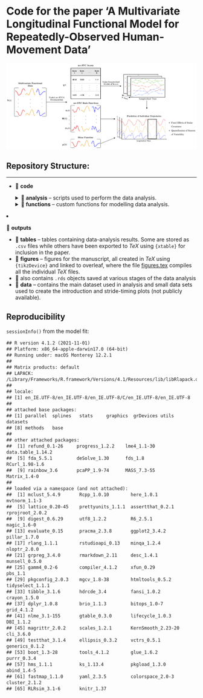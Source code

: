 Code for the paper ‘A Multivariate Longitudinal Functional Model for
Repeatedly-Observed Human-Movement Data’
================

![](outputs/figures/methods-schematic-readme.png)

## Repository Structure:

------------------------------------------------------------------------

- :open_file_folder: **code**
  <details>
  <summary>
  📁 <b>analysis</b> – scripts used to perform the data analysis.
  </summary>

  - :page_facing_up: [01 - Create Plot for
    Introduction](code/analysis/01-introduction-plot.R)
  - :page_facing_up: [02 - Create Plot of Stride
    Timings](code/analysis/02-strides-timing-plot.R)
  - :page_facing_up: [03 - Prepare Data for
    Analysis](code/analysis/03-data-preparation.R) ([extra
    figures](code/analysis/03-data-preparation-extra-plot.R))
  - :page_facing_up: [04 - Split Data into Test and Training
    Samples](code/analysis/04-test-train-split.R)
  - :page_facing_up: [05 - mv-FPCA basis
    Representation](code/analysis/05-basis-representation.R)
  - :page_facing_up: [06 - Linear Mixed Models of mv-FPCA
    Scores](code/analysis/06-scores-modelling.R) ([Extra
    Figures](code/analysis/06), [Bootstrap
    Resampling](code/analysis/06-bootstrap.R))
  - :page_facing_up: 07 - Individual Random Effects Analysis ([Script
    1](code/analysis/07-individual-fitted-mv-FPC1.R), [Script
    2](code/analysis/07-individual-analysis-predictions.R), [Script
    3](code/analysis/07-individual-analysis-test-error.R), [Script
    4](code/analysis/07-individual-analysis-changes.R))
  - :page_facing_up: 08 - Fixed Effects Analysis ([Script
    1](code/analysis/08-fixef-results-post-processing.R), [Script
    2](code/analysis/08-fixef-spline-coef.R))
    </details>
    <details>
    <summary>
    📁 <b>functions</b> – custom functions for modelling data analysis.
    </summary>

    - :page_facing_up: [Centering a (multivariate) object around a
      different mean](code/functions/center_fd_around_new_mean.R)
    - :page_facing_up: [Decentering a (multivariate) object around a
      different mean](code/functions/decenter_fd_around_new_mean.R)
    - :page_facing_up: [Helper functions for manipulating `fd`
      objects](code/functions/functions-helper-smoothing.R)
    - :page_facing_up: [Project (multivariate) functional data (`fd`
      object) onto (multivariate) FPCs (`pca.fd`
      object)](code/functions/project_data_onto_fpcs.R)  
    - :page_facing_up: [Computing the (%) of Variance Explained by a
      mv-FPCA
      reconstruction](code/functions/variance_explained_reconstruction.R)
    - :page_facing_up: [Custom theme for
      figures](code/functions/theme_gunning.R)
    - :page_facing_up: [Functions to generate data from a multilevel
      longitudinal design for the
      simulation](code/functions/generate_design.R)
    - :page_facing_up: [Generate data from a polynomial scalar
      longitudinal model for the
      simulation](code/functions/generate_polynomial_model_basis_coefficient.R)
    - :page_facing_up: [Generate multiple basis coefficients (i.e.,
      mv-FPC scores) from a polynomial scalar longitudinal model for the
      simulation](code/functions/generate-basis-coefficient-matrix.R)
    - :page_facing_up: [Construct an `fd` object by combining pca.fd
      object and matrix of PCA
      scores](code/functions/construct_fd_from_scores.R)
    - :page_facing_up: [Generate smooth Gaussian noise to add to
      simulated functional
      data](code/functions/function-generate-smooth-noise.R)
    - :page_facing_up: [Modified version of `pca.fd()` to choose $K$
      based on proportion of variance
      explained.](code/functions/pca.fd_pve_cutoff.R)
    - :page_facing_up: [Wrapper function to extract FPCA scores from a
      `pca.fd()` object and add them to a data
      frame.](code/functions/add_pca.fd_scores_to_df.R)
    - :page_facing_up: [Function to fit a polynomial scalar longitudinal
      model the to mv-FPC scores.](code/functions/fit_poly.R)
    - :page_facing_up: [Function to fit a “naive” model the to mv-FPC
      scores.](code/functions/fit_naive_spline_intercept.R)
    - :page_facing_up: [Function to fit a ml-FPCA model the to mv-FPC
      scores.](code/functions/fit_fpca.R)
    - :page_facing_up: [Function to fit a natural spline model the to
      mv-FPC scores.](code/functions/fit_spline.R)
    - :page_facing_up: [Reduced version of the above
      model.](code/functions/fit_spline_subject_ri_side.R)
    - :page_facing_up: [Function to calculate average integrated squared
      prediction error for functional
      observations.](code/functions/calculate_prediction_error.R)
    - :page_facing_up: [Function to calculate individual integrated
      squared prediction errors for functional
      observations.](code/functions/calculate_individual_prediction_errors.R)
    - :page_facing_up: [Convenience function to split data into train
      and test in simulation.](code/functions/split_train_test.R)
    - :page_facing_up: [Convenience function to load all functions
      needed in the
      simulation.](code/functions/source_all_simulation_functions.R)
    - :page_facing_up: [Convenience function to add polynomial terms to
      a data frame.](code/functions/add_poly_to_df.R)
    - :page_facing_up: [Convenience function to add natural spline terms
      to a data frame.](code/functions/add_natural_splines_to_df.R)
    - :page_facing_up: [Function to extract fixed-effects coefficients
      from a list of fitted `lmerMod`
      objects.](code/functions/extract_fixef_coef.R)
    - :page_facing_up: [Conveninence function to load all functions for
      data analysis.](code/functions/source_all_analysis_functions.R)
    - :page_facing_up: [Conveninence functions for post processing
      results.](code/functions/post-processing-functions.R)
    - :page_facing_up: [Function to calculate rate of change in
      longitudinal direction](code/functions/calculate_rate_of_change.R)
    - :page_facing_up: [Function to do bootstrap of
      subjects](code/functions/bootstrap_of_subjects.R)
    - :open_file_folder: **tests** – some basic tests for the custom
      functions.
      - :page_facing_up: [Test for
        `center_fd_around_new_mean()`](code/functions/tests/test-center_fd_around_new_mean.R)
      - :page_facing_up: [Test for
        `decenter_fd_around_new_mean()`](code/functions/tests/test-decenter_fd_around_new_mean.R)
      - :page_facing_up: [Test for
        `variance_explained_reconstruction()`](code/functions/tests/test-variance-explained-reconstruction.R)
      - :page_facing_up: [Test for
        `generate_design_multiple_subjects()`](code/functions/tests/test-generate-design.R)
      - :page_facing_up: [Test for
        `generate_polynomial_model_basis_coefficient()`](code/functions/tests/test-generate_polynomial_model_basis_coefficient.R)
      - :page_facing_up: [Test 1 for
        `generate_basis_coefficient_matrix()`](code/functions/tests/test-generate-basis-coefficient-matrix-01.R)
      - :page_facing_up: [Test 2 for
        `generate_basis_coefficient_matrix()`](code/functions/tests/test-generate-basis-coefficient-matrix-02.R)
      - :page_facing_up: [Test for
        `construct_fd_from_scores()`](code/functions/tests/test_construct_fd_from_scores.R)
      - :page_facing_up: [Tests for
        `calculate_rate_of_change()`](code/functions/tests/test_calculate_rate_of_change.R)
      - :page_facing_up: [Tests for
        `calculate_individual_prediction_errors()`](code/functions/tests/test_calculate_individual_prediction_errors.R)
      - :page_facing_up: [Tests for
        `bootstrap_of_subjects()`](code/functions/tests/test_bootstrap_of_subjects.pdf)
        </details>
- :open_file_folder: **outputs**
  - :open_file_folder: **tables** – tables containing data-analysis
    results. Some are stored as `.csv` files while others have been
    exported to $TeX$ using `{xtable}` for inclusion in the paper.
  - :open_file_folder: **figures** – figures for the manuscript, all
    created in $TeX$ using `{tikzDevice}` and linked to overleaf, where
    the file [figures.tex](outputs/figures/figures.tex) compiles all the
    individual $TeX$ files.
  - 💾 also contains `.rds` objects saved at various stages of the data
    analysis
  - :open_file_folder: **data** – contains the main dataset used in
    analysis and small data sets used to create the introduction and
    stride-timing plots (not publicly available).

## Reproducibility

`sessionInfo()` from the model fit:

    ## R version 4.1.2 (2021-11-01)
    ## Platform: x86_64-apple-darwin17.0 (64-bit)
    ## Running under: macOS Monterey 12.2.1
    ## 
    ## Matrix products: default
    ## LAPACK: /Library/Frameworks/R.framework/Versions/4.1/Resources/lib/libRlapack.dylib
    ## 
    ## locale:
    ## [1] en_IE.UTF-8/en_IE.UTF-8/en_IE.UTF-8/C/en_IE.UTF-8/en_IE.UTF-8
    ## 
    ## attached base packages:
    ## [1] parallel  splines   stats     graphics  grDevices utils     datasets 
    ## [8] methods   base     
    ## 
    ## other attached packages:
    ##  [1] refund_0.1-26     progress_1.2.2    lme4_1.1-30       data.table_1.14.2
    ##  [5] fda_5.5.1         deSolve_1.30      fds_1.8           RCurl_1.98-1.6   
    ##  [9] rainbow_3.6       pcaPP_1.9-74      MASS_7.3-55       Matrix_1.4-0     
    ## 
    ## loaded via a namespace (and not attached):
    ##  [1] mclust_5.4.9       Rcpp_1.0.10        here_1.0.1         mvtnorm_1.1-3     
    ##  [5] lattice_0.20-45    prettyunits_1.1.1  assertthat_0.2.1   rprojroot_2.0.2   
    ##  [9] digest_0.6.29      utf8_1.2.2         R6_2.5.1           magic_1.6-0       
    ## [13] evaluate_0.15      pracma_2.3.8       ggplot2_3.4.2      pillar_1.7.0      
    ## [17] rlang_1.1.1        rstudioapi_0.13    minqa_1.2.4        nloptr_2.0.0      
    ## [21] grpreg_3.4.0       rmarkdown_2.11     desc_1.4.1         munsell_0.5.0     
    ## [25] gamm4_0.2-6        compiler_4.1.2     xfun_0.29          pbs_1.1           
    ## [29] pkgconfig_2.0.3    mgcv_1.8-38        htmltools_0.5.2    tidyselect_1.1.1  
    ## [33] tibble_3.1.6       hdrcde_3.4         fansi_1.0.2        crayon_1.5.0      
    ## [37] dplyr_1.0.8        brio_1.1.3         bitops_1.0-7       grid_4.1.2        
    ## [41] nlme_3.1-155       gtable_0.3.0       lifecycle_1.0.3    DBI_1.1.2         
    ## [45] magrittr_2.0.2     scales_1.2.1       KernSmooth_2.23-20 cli_3.6.0         
    ## [49] testthat_3.1.4     ellipsis_0.3.2     vctrs_0.5.1        generics_0.1.2    
    ## [53] boot_1.3-28        tools_4.1.2        glue_1.6.2         purrr_0.3.4       
    ## [57] hms_1.1.1          ks_1.13.4          pkgload_1.3.0      abind_1.4-5       
    ## [61] fastmap_1.1.0      yaml_2.3.5         colorspace_2.0-3   cluster_2.1.2     
    ## [65] RLRsim_3.1-6       knitr_1.37
